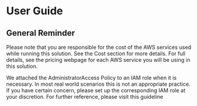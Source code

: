 # User Guide

## General Reminder

Please note that you are responsible for the cost of the AWS services used while running this solution. See the Cost section for more details. For full details, see the pricing webpage for each AWS service you will be using in this solution.

We attached the AdministratorAccess Policy to an IAM role when it is necessary. In most real world scenarios this is not an appropriate practice. If you have certain concern, please set up the corresponding IAM role at your discretion. For further reference, please visit this guideline
